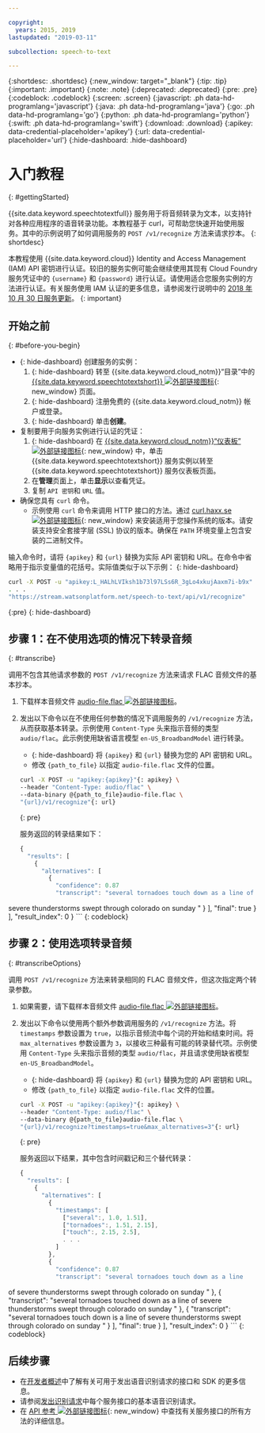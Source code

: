 ```yaml
---

copyright:
  years: 2015, 2019
lastupdated: "2019-03-11"

subcollection: speech-to-text

---
```


{:shortdesc: .shortdesc}
{:new_window: target="_blank"}
{:tip: .tip}
{:important: .important}
{:note: .note}
{:deprecated: .deprecated}
{:pre: .pre}
{:codeblock: .codeblock}
{:screen: .screen}
{:javascript: .ph data-hd-programlang='javascript'}
{:java: .ph data-hd-programlang='java'}
{:go: .ph data-hd-programlang='go'}
{:python: .ph data-hd-programlang='python'}
{:swift: .ph data-hd-programlang='swift'}
{:download: .download}
{:apikey: data-credential-placeholder='apikey'}
{:url: data-credential-placeholder='url'}
{:hide-dashboard: .hide-dashboard}

# 入门教程
{: #gettingStarted}

{{site.data.keyword.speechtotextfull}} 服务用于将音频转录为文本，以支持针对各种应用程序的语音转录功能。本教程基于 curl，可帮助您快速开始使用服务。其中的示例说明了如何调用服务的 `POST /v1/recognize` 方法来请求抄本。
{: shortdesc}

本教程使用 {{site.data.keyword.cloud}} Identity and Access Management (IAM) API 密钥进行认证。较旧的服务实例可能会继续使用其现有 Cloud Foundry 服务凭证中的 `{username}` 和 `{password}` 进行认证。请使用适合您服务实例的方法进行认证。有关服务使用 IAM 认证的更多信息，请参阅发行说明中的 [2018 年 10 月 30 日服务更新](/docs/services/speech-to-text/release-notes.html#October2018b)。
{: important}

## 开始之前
{: #before-you-begin}

- {: hide-dashboard} 创建服务的实例：
    1.  {: hide-dashboard} 转至 {{site.data.keyword.cloud_notm}}“目录”中的 [{{site.data.keyword.speechtotextshort}} ![外部链接图标](../../icons/launch-glyph.svg "外部链接图标")](https://{DomainName}/catalog/services/speech-to-text){: new_window} 页面。
    1.  {: hide-dashboard} 注册免费的 {{site.data.keyword.cloud_notm}} 帐户或登录。
    1.  {: hide-dashboard} 单击**创建**。
-   复制要用于向服务实例进行认证的凭证：
    1.  {: hide-dashboard} 在 [{{site.data.keyword.cloud_notm}}“仪表板”![外部链接图标](../../icons/launch-glyph.svg "外部链接图标")](https://{DomainName}/dashboard/apps){: new_window} 中，单击 {{site.data.keyword.speechtotextshort}} 服务实例以转至 {{site.data.keyword.speechtotextshort}} 服务仪表板页面。
    1.  在**管理**页面上，单击**显示**以查看凭证。
    1.  复制 `API 密钥`和 `URL` 值。
-   确保您具有 `curl` 命令。
    -   示例使用 `curl` 命令来调用 HTTP 接口的方法。通过 [curl.haxx.se ![外部链接图标](../../icons/launch-glyph.svg "外部链接图标")](https://curl.haxx.se/){: new_window} 来安装适用于您操作系统的版本。请安装支持安全套接字层 (SSL) 协议的版本。确保在 `PATH` 环境变量上包含安装的二进制文件。

输入命令时，请将 `{apikey}` 和 `{url}` 替换为实际 API 密钥和 URL。在命令中省略用于指示变量值的花括号。实际值类似于以下示例：
{: hide-dashboard}

```bash
curl -X POST -u "apikey:L_HALhLVIksh1b73l97LSs6R_3gLo4xkujAaxm7i-b9x"
. . .
"https://stream.watsonplatform.net/speech-to-text/api/v1/recognize"
```
{:pre}
{: hide-dashboard}

## 步骤 1：在不使用选项的情况下转录音频
{: #transcribe}

调用不包含其他请求参数的 `POST /v1/recognize` 方法来请求 FLAC 音频文件的基本抄本。

1.  下载样本音频文件 <a target="_blank" href="https://watson-developer-cloud.github.io/doc-tutorial-downloads/speech-to-text/audio-file.flac" download="audio-file.flac">audio-file.flac <img src="../../icons/launch-glyph.svg" alt="外部链接图标" title="外部链接图标"></a>。
1.  发出以下命令以在不使用任何参数的情况下调用服务的 `/v1/recognize` 方法，从而获取基本转录。示例使用 `Content-Type` 头来指示音频的类型 `audio/flac`。此示例使用缺省语言模型 `en-US_BroadbandModel` 进行转录。
    -   {: hide-dashboard} 将 `{apikey}` 和 `{url}` 替换为您的 API 密钥和 URL。
    -   修改 `{path_to_file}` 以指定 `audio-file.flac` 文件的位置。

    ```bash
    curl -X POST -u "apikey:{apikey}"{: apikey} \
    --header "Content-Type: audio/flac" \
    --data-binary @{path_to_file}audio-file.flac \
    "{url}/v1/recognize"{: url}
    ```
    {: pre}

    服务返回的转录结果如下：

    ```javascript
    {
      "results": [
        {
          "alternatives": [
            {
              "confidence": 0.87
              "transcript": "several tornadoes touch down as a line of
severe thunderstorms swept through colorado on sunday "
            }
          ],
          "final": true
        }
      ],
      "result_index": 0
    }
    ```
    {: codeblock}

## 步骤 2：使用选项转录音频
{: #transcribeOptions}

调用 `POST /v1/recognize` 方法来转录相同的 FLAC 音频文件，但这次指定两个转录参数。

1.  如果需要，请下载样本音频文件 <a target="_blank" href="https://watson-developer-cloud.github.io/doc-tutorial-downloads/speech-to-text/audio-file.flac" download="audio-file.flac">audio-file.flac <img src="../../icons/launch-glyph.svg" alt="外部链接图标" title="外部链接图标"></a>。
1.  发出以下命令以使用两个额外参数调用服务的 `/v1/recognize` 方法。将 `timestamps` 参数设置为 `true`，以指示音频流中每个词的开始和结束时间。将 `max_alternatives` 参数设置为 `3`，以接收三种最有可能的转录替代项。示例使用 `Content-Type` 头来指示音频的类型 `audio/flac`，并且请求使用缺省模型 `en-US_BroadbandModel`。
    -   {: hide-dashboard} 将 `{apikey}` 和 `{url}` 替换为您的 API 密钥和 URL。
    -   修改 `{path_to_file}` 以指定 `audio-file.flac` 文件的位置。

    ```bash
    curl -X POST -u "apikey:{apikey}"{: apikey} \
    --header "Content-Type: audio/flac" \
    --data-binary @{path_to_file}audio-file.flac \
    "{url}/v1/recognize?timestamps=true&max_alternatives=3"{: url}
    ```
    {: pre}

    服务返回以下结果，其中包含时间戳记和三个替代转录：

    ```javascript
    {
      "results": [
        {
          "alternatives": [
            {
              "timestamps": [
                ["several":, 1.0, 1.51],
                ["tornadoes":, 1.51, 2.15],
                ["touch":, 2.15, 2.5],
                . . .
              ]
            },
            {
              "confidence": 0.87
              "transcript": "several tornadoes touch down as a line
of severe thunderstorms swept through colorado on sunday "
            },
            {
              "transcript": "several tornadoes touched down as a line
of severe thunderstorms swept through colorado on sunday "
            },
            {
              "transcript": "several tornadoes touch down is a line
of severe thunderstorms swept through colorado on sunday "
            }
          ],
          "final": true
        }
      ],
      "result_index": 0
    }
    ```
    {: codeblock}

## 后续步骤

-   在[开发者概述](/docs/services/speech-to-text/developer-overview.html)中了解有关可用于发出语音识别请求的接口和 SDK 的更多信息。
-   请参阅[发出识别请求](/docs/services/speech-to-text/basic-request.html)中每个服务接口的基本语音识别请求。
-   在 [API 参考 ![外部链接图标](../../icons/launch-glyph.svg "外部链接图标")](https://{DomainName}/apidocs/speech-to-text){: new_window} 中查找有关服务接口的所有方法的详细信息。

